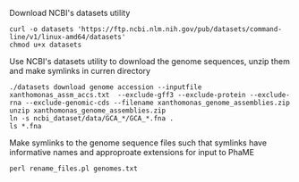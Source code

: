 

Download NCBI's datasets utility
```
curl -o datasets 'https://ftp.ncbi.nlm.nih.gov/pub/datasets/command-line/v1/linux-amd64/datasets'
chmod u+x datasets
```

Use NCBI's datasets utility to download the genome sequences, unzip them and make symlinks in curren directory
```
./datasets download genome accession --inputfile xanthomonas_assm_accs.txt  --exclude-gff3 --exclude-protein --exclude-rna --exclude-genomic-cds --filename xanthomonas_genome_assemblies.zip
unzip xanthomonas_genome_assemblies.zip
ln -s ncbi_dataset/data/GCA_*/GCA_*.fna .
ls *.fna
```

Make symlinks to the genome sequence files such that symlinks have informative names and approproate extensions for input to PhaME
```
perl rename_files.pl genomes.txt
```

